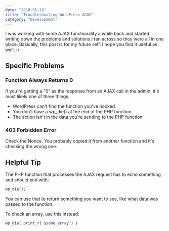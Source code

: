 ```yaml
---
date: "2018-05-28"
title: "Troubleshooting WordPress AJAX"
category: "Development"
---
```


I was working with some AJAX functionality a while back and started writing down the problems and solutions I ran across so they were all in one place. Basically, this post is for my future self. I hope you find it useful as well. :)

## Specific Problems

### Function Always Returns 0

If you're getting a "0" as the response from an AJAX call in the admin, it's most likely one of three things:

* WordPress can't find the function you've hooked.
* You don't have a wp_die() at the end of the PHP function.
* The action isn't in the data you're sending to the PHP function.

### 403 Forbidden Error

Check the Nonce. You probably copied it from another function and it's checking the wrong one.

## Helpful Tip

The PHP function that processes the AJAX request has to echo something and should end with:

```php
wp_die();
```

You can use that to return something you want to see, like what data was passed to the function.

To check an array, use this instead:

```php
wp_die( print_r( $some_array ) )
```

